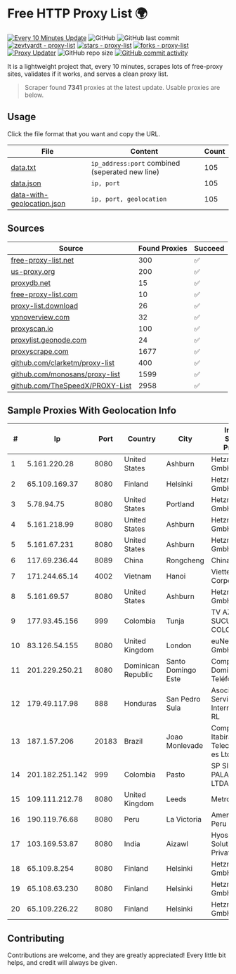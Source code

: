 
# Free HTTP Proxy List 🌍

[![Every 10 Minutes Update](https://github.com/mertguvencli/http-proxy-list/actions/workflows/main.yml/badge.svg?branch=main)](https://github.com/mertguvencli/http-proxy-list/actions/workflows/main.yml)
![GitHub](https://img.shields.io/github/license/mertguvencli/http-proxy-list)
![GitHub last commit](https://img.shields.io/github/last-commit/mertguvencli/http-proxy-list)
[![zevtyardt - proxy-list](https://img.shields.io/static/v1?label=zevtyardt&message=proxy-list&color=blue&logo=github)](https://github.com/zevtyardt/proxy-list "Go to GitHub repo")
[![stars - proxy-list](https://img.shields.io/github/stars/zevtyardt/proxy-list?style=social)](https://github.com/zevtyardt/proxy-list)
[![forks - proxy-list](https://img.shields.io/github/forks/zevtyardt/proxy-list?style=social)](https://github.com/zevtyardt/proxy-list)
[![Proxy Updater](https://github.com/zevtyardt/proxy-list/workflows/Proxy%20Updater/badge.svg)](https://github.com/zevtyardt/proxy-list/actions?query=workflow:"Proxy+Updater")
![GitHub repo size](https://img.shields.io/github/repo-size/zevtyardt/proxy-list)
[![GitHub commit activity](https://img.shields.io/github/commit-activity/m/zevtyardt/proxy-list?logo=commits)](https://github.com/zevtyardt/proxy-list/commits/main)

It is a lightweight project that, every 10 minutes, scrapes lots of free-proxy sites, validates if it works, and serves a clean proxy list.

> Scraper found **7341** proxies at the latest update. Usable proxies are below.

## Usage

Click the file format that you want and copy the URL.

|File|Content|Count|
|----|-------|-----|
|[data.txt](https://raw.githubusercontent.com/mertguvencli/http-proxy-list/main/proxy-list/data.txt)|`ip_address:port` combined (seperated new line)|105|
|[data.json](https://raw.githubusercontent.com/mertguvencli/http-proxy-list/main/proxy-list/data.json)|`ip, port`|105|
|[data-with-geolocation.json](https://raw.githubusercontent.com/mertguvencli/http-proxy-list/main/proxy-list/data-with-geolocation.json)|`ip, port, geolocation`|105|

## Sources

|Source|Found Proxies|Succeed|
|------|-------------|-------|
|[free-proxy-list.net](https://free-proxy-list.net)|300|✅|
|[us-proxy.org](https://www.us-proxy.org)|200|✅|
|[proxydb.net](http://proxydb.net)|15|✅|
|[free-proxy-list.com](https://free-proxy-list.com/?page=&port=&type%5B%5D=http&type%5B%5D=https&up_time=0&search=Search)|10|✅|
|[proxy-list.download](https://www.proxy-list.download/HTTP)|26|✅|
|[vpnoverview.com](https://vpnoverview.com/privacy/anonymous-browsing/free-proxy-servers)|32|✅|
|[proxyscan.io](https://www.proxyscan.io)|100|✅|
|[proxylist.geonode.com](https://proxylist.geonode.com/api/proxy-list?limit=300&page=1&sort_by=lastChecked&sort_type=desc&protocols=http,https)|24|✅|
|[proxyscrape.com](https://api.proxyscrape.com/v2/?request=displayproxies&protocol=http&timeout=10000&country=all&ssl=all&anonymity=all)|1677|✅|
|[github.com/clarketm/proxy-list](https://raw.githubusercontent.com/clarketm/proxy-list/master/proxy-list-raw.txt)|400|✅|
|[github.com/monosans/proxy-list](https://raw.githubusercontent.com/monosans/proxy-list/main/proxies/http.txt)|1599|✅|
|[github.com/TheSpeedX/PROXY-List](https://raw.githubusercontent.com/TheSpeedX/PROXY-List/master/http.txt)|2958|✅|


## Sample Proxies With Geolocation Info

|#|Ip|Port|Country|City|Internet Service Provider|
|-|--|----|-------|----|-------------------------|
|1|5.161.220.28|8080|United States|Ashburn|Hetzner Online GmbH|
|2|65.109.169.37|8080|Finland|Helsinki|Hetzner Online GmbH|
|3|5.78.94.75|8080|United States|Portland|Hetzner Online GmbH|
|4|5.161.218.99|8080|United States|Ashburn|Hetzner Online GmbH|
|5|5.161.67.231|8080|United States|Ashburn|Hetzner Online GmbH|
|6|117.69.236.44|8089|China|Rongcheng|Chinanet|
|7|171.244.65.14|4002|Vietnam|Hanoi|Viettel Corporation|
|8|5.161.69.57|8080|United States|Ashburn|Hetzner Online GmbH|
|9|177.93.45.156|999|Colombia|Tunja|TV AZTECA SUCURSAL COLOMBIA|
|10|83.126.54.155|8080|United Kingdom|London|euNetworks GmbH|
|11|201.229.250.21|8080|Dominican Republic|Santo Domingo Este|Compañía Dominicana de Teléfonos S. A.|
|12|179.49.117.98|888|Honduras|San Pedro Sula|Asociacion De Servicio De Internet S. De RL|
|13|187.1.57.206|20183|Brazil|Joao Monlevade|Companhia Itabirana Telecomunica??es Ltda|
|14|201.182.251.142|999|Colombia|Pasto|SP SISTEMAS PALACIOS LTDA|
|15|109.111.212.78|8080|United Kingdom|Leeds|Metronet|
|16|190.119.76.68|8080|Peru|La Victoria|America Movil Peru S.A.C.|
|17|103.169.53.87|8080|India|Aizawl|Hyosec Solutions Private Limited|
|18|65.109.8.254|8080|Finland|Helsinki|Hetzner Online GmbH|
|19|65.108.63.230|8080|Finland|Helsinki|Hetzner Online GmbH|
|20|65.109.226.22|8080|Finland|Helsinki|Hetzner Online GmbH|



## Contributing

Contributions are welcome, and they are greatly appreciated! Every
little bit helps, and credit will always be given.

